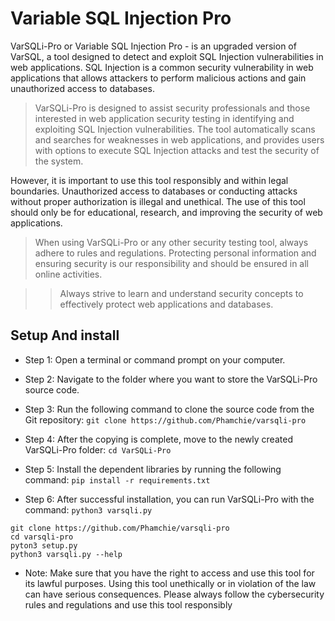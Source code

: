 # Variable SQL Injection Pro
VarSQLi-Pro or Variable SQL Injection Pro - is an upgraded version of VarSQL, a tool designed to detect and exploit SQL Injection vulnerabilities in web applications. SQL Injection is a common security vulnerability in web applications that allows attackers to perform malicious actions and gain unauthorized access to databases.

> VarSQLi-Pro is designed to assist security professionals and those interested in web application security testing in identifying and exploiting SQL Injection vulnerabilities. The tool automatically scans and searches for weaknesses in web applications, and provides users with options to execute SQL Injection attacks and test the security of the system.

However, it is important to use this tool responsibly and within legal boundaries. Unauthorized access to databases or conducting attacks without proper authorization is illegal and unethical. The use of this tool should only be for educational, research, and improving the security of web applications.

> When using VarSQLi-Pro or any other security testing tool, always adhere to rules and regulations. Protecting personal information and ensuring security is our responsibility and should be ensured in all online activities.

>> Always strive to learn and understand security concepts to effectively protect web applications and databases.

## Setup And install 
- Step 1: Open a terminal or command prompt on your computer.

- Step 2: Navigate to the folder where you want to store the VarSQLi-Pro source code.

- Step 3: Run the following command to clone the source code from the Git repository:
`git clone https://github.com/Phamchie/varsqli-pro`

- Step 4: After the copying is complete, move to the newly created VarSQLi-Pro folder:
`cd VarSQLi-Pro`

- Step 5: Install the dependent libraries by running the following command:
`pip install -r requirements.txt`

- Step 6: After successful installation, you can run VarSQLi-Pro with the command:
`python3 varsqli.py`
```
git clone https://github.com/Phamchie/varsqli-pro
cd varsqli-pro
pyton3 setup.py
python3 varsqli.py --help
```
- Note: Make sure that you have the right to access and use this tool for its lawful purposes. Using this tool unethically or in violation of the law can have serious consequences. Please always follow the cybersecurity rules and regulations and use this tool responsibly
